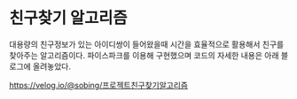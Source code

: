 # 친구찾기 알고리즘
대용량의 친구정보가 있는 아이디쌍이 들어왔을때 시간을 효율적으로 활용해서 친구를 찾아주는 알고리즘이다.
파이스파크를 이용해 구현했으며 코드의 자세한 내용은 아래 블로그에 올려놓았다.

https://velog.io/@sobing/프로젝트친구찾기알고리즘
